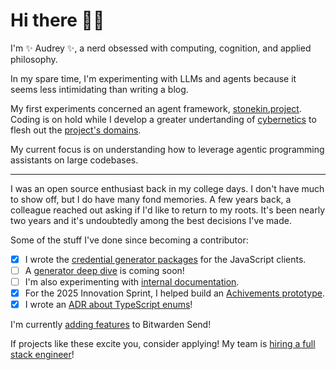 # Hi there 👋🏻

I'm ✨ Audrey ✨, a nerd obsessed with computing, cognition, and applied philosophy.

In my spare time, I'm experimenting with LLMs and agents because it seems less intimidating than writing a blog.

My first experiments concerned an agent framework, [stonekin.project](https://github.com/audreyality/stonekin.project). Coding is on hold while I develop a greater undertanding of [cybernetics](https://en.wikipedia.org/wiki/Cybernetics) to flesh out the [project's domains](https://github.com/audreyality/stonekin.project/blob/main/docs/adr/0012-documentation.md).

My current focus is on understanding how to leverage agentic programming assistants on large codebases.

-----

I was an open source enthusiast back in my college days. I don't have much to show off, but I do have many fond memories. A few years back, a colleague reached out asking if I'd like to return to my roots. It's been nearly two years and it's undoubtedly among the best decisions I've made.

Some of the stuff I've done since becoming a contributor:

- [x] I wrote the [credential generator packages](https://github.com/bitwarden/clients/tree/main/libs/tools/generator) for the JavaScript clients.
- [ ] A [generator deep dive](https://github.com/bitwarden/contributing-docs/pull/595) is coming soon!
- [ ] I'm also experimenting with [internal documentation](https://github.com/bitwarden/clients/pull/15018).
- [x] For the 2025 Innovation Sprint, I helped build an [Achivements prototype](https://github.com/bitwarden/clients/pull/13766).
- [x] I wrote an [ADR about TypeScript enums](https://contributing.bitwarden.com/architecture/adr/ts-deprecate-enums)!

I'm currently [adding features](https://github.com/bitwarden/server/pull/5857) to Bitwarden Send!

If projects like these excite you, consider applying! My team is [hiring a full stack engineer](https://bitwarden.com/careers/6602420003/)!
